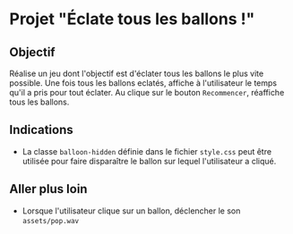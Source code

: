 # Projet "Éclate tous les ballons !"

## Objectif
Réalise un jeu dont l'objectif est d'éclater tous les ballons le plus vite possible.
Une fois tous les ballons eclatés, affiche à l'utilisateur le temps qu'il a pris pour tout éclater.
Au clique sur le bouton `Recommencer`, réaffiche tous les ballons.

## Indications
- La classe `balloon-hidden` définie dans le fichier `style.css` peut être utilisée pour faire disparaître le ballon sur lequel l'utilisateur a cliqué.

## Aller plus loin
- Lorsque l'utilisateur clique sur un ballon, déclencher le son `assets/pop.wav`
